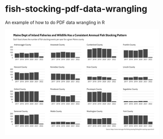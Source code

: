 # fish-stocking-pdf-data-wrangling

An example of how to do PDF data wrangling in R

![](fish-stocking_files/figure-html/stocking-events-county-annual-1.png)
